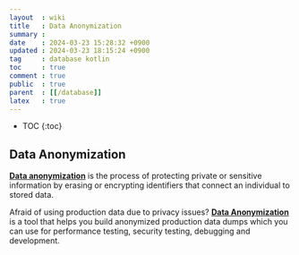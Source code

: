 ```yaml
---
layout  : wiki
title   : Data Anonymization
summary : 
date    : 2024-03-23 15:28:32 +0900
updated : 2024-03-23 18:15:24 +0900
tag     : database kotlin
toc     : true
comment : true
public  : true
parent  : [[/database]]
latex   : true
---
```

* TOC
{:toc}

## Data Anonymization

__[Data anonymization](https://en.wikipedia.org/wiki/Data_anonymization)__ is the process of protecting private or sensitive information by erasing or encrypting identifiers that connect an individual to stored data.

Afraid of using production data due to privacy issues? __[Data Anonymization](https://github.com/sunitparekh/data-anonymization)__ is a tool that helps you build anonymized production data dumps which you can use for performance testing, security testing, debugging and development.

